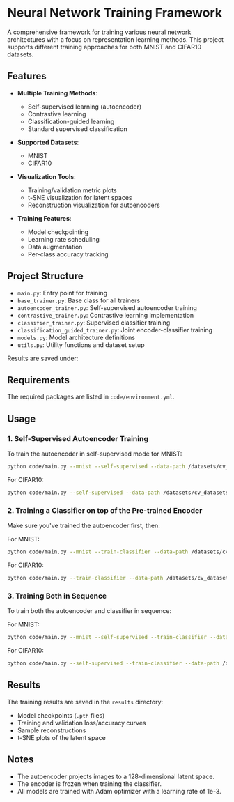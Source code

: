 # Neural Network Training Framework

A comprehensive framework for training various neural network architectures with a focus on representation learning methods. This project supports different training approaches for both MNIST and CIFAR10 datasets.

## Features

- **Multiple Training Methods**:
  - Self-supervised learning (autoencoder)
  - Contrastive learning 
  - Classification-guided learning
  - Standard supervised classification

- **Supported Datasets**:
  - MNIST
  - CIFAR10

- **Visualization Tools**:
  - Training/validation metric plots
  - t-SNE visualization for latent spaces
  - Reconstruction visualization for autoencoders

- **Training Features**:
  - Model checkpointing
  - Learning rate scheduling
  - Data augmentation
  - Per-class accuracy tracking

## Project Structure

- `main.py`: Entry point for training
- `base_trainer.py`: Base class for all trainers
- `autoencoder_trainer.py`: Self-supervised autoencoder training
- `contrastive_trainer.py`: Contrastive learning implementation
- `classifier_trainer.py`: Supervised classifier training
- `classification_guided_trainer.py`: Joint encoder-classifier training
- `models.py`: Model architecture definitions
- `utils.py`: Utility functions and dataset setup

Results are saved under:

## Requirements

The required packages are listed in `code/environment.yml`.

## Usage

### 1. Self-Supervised Autoencoder Training

To train the autoencoder in self-supervised mode for MNIST:

```bash
python code/main.py --mnist --self-supervised --data-path /datasets/cv_datasets/data --batch-size 64 --epochs 20
```

For CIFAR10:

```bash
python code/main.py --self-supervised --data-path /datasets/cv_datasets/data --batch-size 64 --epochs 20
```

### 2. Training a Classifier on top of the Pre-trained Encoder

Make sure you've trained the autoencoder first, then:

For MNIST:

```bash
python code/main.py --mnist --train-classifier --data-path /datasets/cv_datasets/data --batch-size 64 --epochs 20
```

For CIFAR10:

```bash
python code/main.py --train-classifier --data-path /datasets/cv_datasets/data --batch-size 64 --epochs 20
```

### 3. Training Both in Sequence

To train both the autoencoder and classifier in sequence:

For MNIST:

```bash
python code/main.py --mnist --self-supervised --train-classifier --data-path /datasets/cv_datasets/data --batch-size 64 --epochs 20
```

For CIFAR10:

```bash
python code/main.py --self-supervised --train-classifier --data-path /datasets/cv_datasets/data --batch-size 64 --epochs 20
```

## Results

The training results are saved in the `results` directory:
- Model checkpoints (`.pth` files)
- Training and validation loss/accuracy curves
- Sample reconstructions
- t-SNE plots of the latent space

## Notes

- The autoencoder projects images to a 128-dimensional latent space.
- The encoder is frozen when training the classifier.
- All models are trained with Adam optimizer with a learning rate of 1e-3.